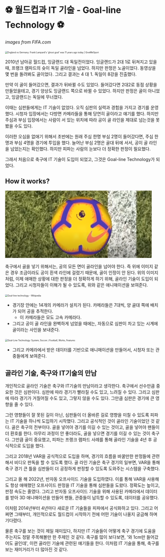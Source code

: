 

# ⚽ 월드컵과 IT 기술 - Goal-line Technology  ⚽

*images from FIFA.com*

<img src="https://cdn.givemesport.com/wp-content/uploads/2022/01/21_06_27_20bca55e719f87ed539585be6e8d091b_960-1.jpg" alt="England vs Germany: Frank Lampard's 'ghost goal' was 11 years ago today |  GiveMeSport" style="zoom:50%;" />

2010년 남아공 월드컵, 잉글랜드 대 독일전이었다. 잉글랜드가 2대 1로 뒤쳐지고 있을 때, 프랭크 램파드의 슛이 독일 골라인을 넘었다. 하지만 판정은 노골이었다. 동영상을 몇 번을 돌려봐도 골이었다. 그리고 결과는 4 대 1. 독일이 8강을 진출했다.

만약 이 골이 들어갔으면, 결과가 뒤바뀔 수도 있었다. 들어갔다면 2대2로 동점 상황을 만들었을테고, 경기 양상도 잉글랜드 쪽으로 바뀔 수 있었다. 하지만 판정은 골이 아니었고, 잉글랜드는 독일에 무너졌다.

이때는 심판들에게는 IT 기술이 없었다. 오직 심판의 실력과 경험을 가지고 경기를 운영했다. 시청자 입장에서는 다방면 카메라들을 통해 당연히 골이라고 얘기를 했다. 하지만 주심과 부심 입장에서는 사람이 서 있는 위치에 따라 공이 골 라인을 제대로 넘는것을 못 봤을 수도 있다.

이러한 오심을 없애기 위해서 초반에는 원래 주심 한명 부심 2명이 들어갔다면, 주심 한명과 부심 4명을 경기에 투입을 했다. 늘어난 부심 2명은 골대 뒤에 서서, 공이 골 라인을 넘었는지는 확인했다. 하지만 피파는 사람의 눈보다 더 정확한 판정이 필요했다.

그래서 처음으로 축구에 IT 기술이 도입이 되었고, 그것은 Goal-line Technology가 되었다. 



## How it works?

<img src="3_월드컵의_IT_기술.assets/image-20221230102908505.png" alt="image-20221230102908505" style="zoom:50%;" />

축구에서 골을 넣기 위해서는, 공의 모든 면이 골라인을 넘어야 한다. 즉 위에 이미지 같은 경우 조금이라도 공이 흰색 라인에 걸렸기 때문에, 골이 인정이 안 된다. 위의 이미지처럼, 이제 애매한 상황에 대한 판정을 더 정확하게 하기 위해, 골라인 기술이 도입이 되었다. 그리고 시청자들이 이해가 될 수 있도록, 위와 같은 애니매이션을 보여준다.

<img src="https://upload.wikimedia.org/wikipedia/commons/thumb/4/44/Goalcontrol.svg/1200px-Goalcontrol.svg.png" alt="Goal-line technology - Wikipedia" style="zoom:50%;" />

- 경기장 안에는 14개의 카메라가 설치가 된다. 카메라들은 7대씩, 양 골대 쪽에 배치가 되어 공을 추적한다.
  - 이 카메라들은 모도 고속 카메라다.
- 그리고 공이 골 라인을 완벽하게 넘었을 때에는, 자동으로 심판이 차고 있는 시계에 골이라는 사인을 보내준다.

<img src="https://sportsmatik.com/uploads/thumbs/700x500/wiki-technologies/goal-line-tech_1563282098.jpg" alt="Goal-Line Technology: System, Soccer / Football, Works, Features" style="zoom: 50%;" />

- 그리고 카메라에서 받은 데이터를 기반으로 애니매이션을 만들어서, 시청자 또는 관중들에게 보여준다.



## 골라인 기술, 축구와 IT기술의 만남

개인적으로 골라인 기술은 축구와 IT기술의 만남이라고 생각한다. 축구에서 선수만큼 중요한 것은 심판이다. 심판에 따라 경기가 빨라질 수도 있고, 느려질 수 있다. 그리고 심판에 따라 경기가 거칠어질 수도 있고, 그렇지 않을 수도 있다. 그만큼 심판은 경기에 큰 영향을 줄 수 있다.

그런 영향들이 잘 못된 길이 아닌, 심판들이 더 올바른 길로 영향을 미칠 수 있도록 피파는 IT 기술을 하나씩 도입하기 시작했다. 그리고 공식적인 것이 골라인 기술이었던 것 같다. 골은 축구의 전부이다. 골을 넣어야 경기를 이길 수 있는 것이고, 골을 넣어야 팬들이 더 환호를 한다. 아무리 과정이 안 좋더라도, 골을 넣으면 경기를 이길 수 있는 것이 축구다. 그만큼 골이 중요했고, 피파는 프랭크 램파드 사례를 통해 골라인 기술을 4년 후 공식적으로 도입을 했다.

그리고 2018년 VAR을 공식적으로 도입을 하며, 경기의 흐름을 바꿀만한 판정들에 관련해서 비디오 판독을 할 수 있도록 했다. 골 라인 기술은 축구 경기의 일부면, VAR을 통해 축구 경기 큰 틀을 심판들이 더 공정하게 판정할 수 있도록 도와주는 시스템을 구축했다.

그리고 올 해 2022년, 반자동 오프사이드 기술을 도입하였다. 이를 통해 VAR을 사용해도 항상 애매했던 오프사이드 판정을 IT 기술을 통해 심판들을 도왔다. 정확도는 높이고, 판정 속도는 줄였다. 그리고 반자동 오프사이드 기술을 위해 사용된 카메라에서 데이터를 받아 3D 애니매이션을 만들어 팬들, 관중들이 납득할 수 있도록, 데이터를 공유했다.

이처럼 2014년부터 4년마다 새로운 IT 기술들을 피파에서 공식화하고 있다. 그리고 어쩌면 그때부터, 개인적으로도 월드컵이 시작하기 전에 어떤 기술이 나올지 궁금해 하며 기다렸다.

물론 축구를 보는 것이 제일 재미있다, 하지만 IT 기술들이 어떻게 축구 경기에 도움을 주는지도 정말 주목해볼만 한 주제인 것 같다. 축구를 많이 보다보면, '와 1cm만 들어갔어도 골인데', 이런 골라인 기술에 관련된 얘기들을 한다. 이처럼 IT 기술을 통해, 축구를 보는 재미거리가 더 많아진 것 같다.

